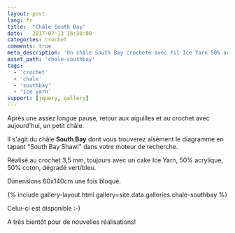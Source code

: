 ```yaml
---
layout: post
lang: fr
title:  "Châle South Bay"
date:   2017-07-13 16:38:00
categories: crochet
comments: true
meta_description: 'Un châle South Bay crocheté avec fil Ice Yarn 50% acrylique et 50% coton en dégradé vert et bleu'
asset_path: 'chale-southbay'
tags:
  - 'crochet'
  - 'chale'
  - 'southbay'
  - 'ice yarn'
support: [jquery, gallery]
---
```


Après une assez longue pause, retour aux aiguilles et au crochet avec aujourd'hui, un petit châle.

Il s'agit du châle **South Bay** dont vous trouverez aisément le diagramme en tapant "South Bay Shawl" dans votre moteur de recherche.

Réalisé au crochet 3,5 mm, toujours avec un cake Ice Yarn, 50% acrylique, 50% coton, dégradé vert/bleu.

Dimensions 60x140cm une fois bloqué.

{% include gallery-layout.html gallery=site.data.galleries.chale-southbay %}

Celui-ci est disponible :-)

A très bientôt pour de nouvelles réalisations!

